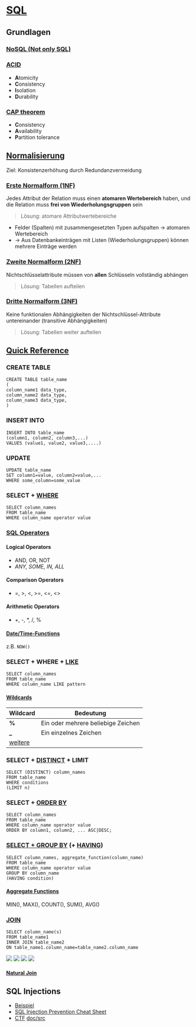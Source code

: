 # [SQL](https://www.w3schools.com/sql)

<!-- toc -->

## Grundlagen

### [NoSQL (Not only SQL)](https://en.wikipedia.org/wiki/NoSQL)

### [ACID](https://en.wikipedia.org/wiki/ACID)

* **A**tomicity
* **C**onsistency
* **I**solation
* **D**urability

### [CAP theorem](https://en.wikipedia.org/wiki/CAP_theorem)

* **C**onsistency
* **A**vailability
* **P**artition tolerance


## [Normalisierung](https://de.wikipedia.org/wiki/Normalisierung_(Datenbank))

Ziel: Konsistenzerhöhung durch Redundanzvermeidung


### [Erste Normalform (1NF)](https://de.wikipedia.org/wiki/Normalisierung_(Datenbank)#Erste_Normalform_(1NF))

Jedes Attribut der Relation muss einen **atomaren Wertebereich** haben, und die Relation muss **frei von Wiederholungsgruppen** sein

> Lösung: atomare Attributwertebereiche
* Felder (Spalten) mit zusammengesetzten Typen aufspalten -> atomaren Wertebereich
* -> Aus Datenbankeinträgen mit Listen (Wiederholungsgruppen) können mehrere Einträge werden


### [Zweite Normalform (2NF)](https://de.wikipedia.org/wiki/Normalisierung_(Datenbank)#Zweite_Normalform_(2NF))

Nichtschlüsselattribute müssen von **allen** Schlüsseln vollständig abhängen

> Lösung: Tabellen aufteilen


### [Dritte Normalform (3NF)](https://de.wikipedia.org/wiki/Normalisierung_(Datenbank)#Dritte_Normalform_(3NF))

Keine funktionalen Abhängigkeiten der Nichtschlüssel-Attribute untereinander (transitive Abhängigkeiten)

> Lösung: Tabellen weiter aufteilen


## [Quick Reference](https://www.w3schools.com/sql/sql_quickref.asp)

### CREATE TABLE

```
CREATE TABLE table_name
(
column_name1 data_type,
column_name2 data_type,
column_name3 data_type,
)
```

### INSERT INTO
```
INSERT INTO table_name
(column1, column2, column3,...)
VALUES (value1, value2, value3,....)
```

### UPDATE
```
UPDATE table_name
SET column1=value, column2=value,...
WHERE some_column=some_value
```

### SELECT + [WHERE](https://www.w3schools.com/sql/sql_where.asp)
```
SELECT column_names
FROM table_name
WHERE column_name operator value
```

### [SQL Operators](https://www.w3schools.com/sql/sql_operators.asp)

#### Logical Operators

* AND, OR, NOT
* *ANY, SOME, IN, ALL*

#### Comparison Operators

* =, >, <, >=, <=, <>

#### Arithmetic Operators

* +, -, \*, /, %

#### [Date/Time-Functions](https://www.w3schools.com/SQL/func_mysql_now.asp)

z.B.
`NOW()`


### SELECT + WHERE + [LIKE](https://www.w3schools.com/sql/sql_like.asp)

```
SELECT column_names
FROM table_name
WHERE column_name LIKE pattern
```


#### [Wildcards](https://www.w3schools.com/sql/sql_wildcards.asp)

| Wildcard | Bedeutung |
| -------- | --------- |
| **%** | Ein oder mehrere beliebige Zeichen |
| **_** | Ein einzelnes Zeichen |
| [weitere](https://www.w3schools.com/sql/sql_wildcards.asp) ||


### SELECT + [DISTINCT](https://www.w3schools.com/sql/sql_distinct.asp) + LIMIT
```
SELECT (DISTINCT) column_names
FROM table_name
WHERE conditions
(LIMIT n)
```


### SELECT + [ORDER BY](https://www.w3schools.com/sql/sql_orderby.asp)
```
SELECT column_names
FROM table_name
WHERE column_name operator value
ORDER BY column1, column2, ... ASC|DESC;
```

### [SELECT + GROUP BY](https://www.w3schools.com/sql/sql_groupby.asp) (+ [HAVING](https://www.w3schools.com/sql/sql_having.asp))
```
SELECT column_names, aggregate_function(column_name)
FROM table_name
WHERE column_name operator value
GROUP BY column_name
(HAVING condition)
```

#### [Aggregate Functions](https://www.w3schools.com/sql/sql_aggregate_functions.asp)
MIN(), MAX(), COUNT(), SUM(), AVG()


### [JOIN](https://www.w3schools.com/sql/sql_join.asp)
```
SELECT column_name(s)
FROM table_name1
INNER JOIN table_name2
ON table_name1.column_name=table_name2.column_name
```

![](https://www.w3schools.com/sql/img_inner_join.png)
![](https://www.w3schools.com/sql/img_left_join.png)
![](https://www.w3schools.com/sql/img_right_join.png)
![](https://www.w3schools.com/sql/img_full_outer_join.png)


#### [Natural Join](https://www.w3resource.com/sql/joins/natural-join.php)



## SQL Injections

* [Beispiel](https://github.com/johannesloetzsch/LF7/tree/main/src/examples/rest/python)
* [SQL Injection Prevention Cheat Sheet](https://cheatsheetseries.owasp.org/cheatsheets/SQL_Injection_Prevention_Cheat_Sheet.html)
* [CTF](https://juice-shop.herokuapp.com/) [doc/src](https://owasp.org/www-project-juice-shop/)
